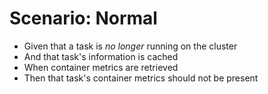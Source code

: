 # Scenario: Normal

- Given that a task is _no longer_ running on the cluster
- And that task's information is cached
- When container metrics are retrieved
- Then that task's container metrics should not be present
